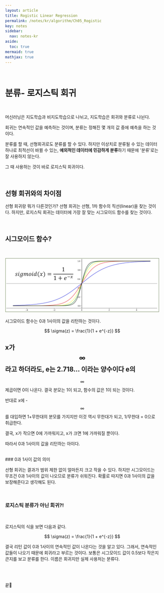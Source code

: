 ```yaml
---
layout: article
title: Rogistic Linear Regression
permalink: /notes/kr/algorithm/Ch05_Rogistic
key: notes
sidebar:
  nav: notes-kr
aside:
  toc: true
mermaid: true
mathjax: true
---
```



<br>

# 분류- 로지스틱 회귀

<br>

머신러닝은 지도학습과 비지도학습으로 나뉘고, 지도학습은 회귀와 분류로 나뉜다. 


회귀는 연속적인 값을 예측하는 것이며, 분류는 정해진 몇 개의 값 중에 예측을 하는 것이다.


분류를 할 때, 선형회귀로도 분류를 할 수 있다. 하지만 이상치로 분류될 수 있는 데이터 하나로 최적선이 바뀔 수 있는, **예외적인 데이터에 민감하게 분류**하기 때문에 '분류'로는 잘 사용하지 않는다.


그 때 사용하는 것이 바로 로지스틱 회귀이다.

<br>

## 선형 회귀와의 차이점

선형 회귀랑 뭐가 다른것인가? 선형 회귀는 선형, 1차 함수의 직선(linear)을 찾는 것이다. 하지만, 로지스틱 회귀는 데이터에 가장 잘 맞는 시그모이드 함수를 찾는 것이다.


<br>

## 시그모이드 함수?
<br>

![sigmoid](img/sigmoid1.jpg)

시그모이드 함수는 0과 1사이의 값을 리턴하는 것이다.



$$ \sigma(z) = \frac{1}{1 + e^{-z}} $$




x가 
$$ \infty $$
라고 하더라도, e는 2.718... 이라는 양수이다 e의 
-
$$ \infty $$
제곱이면 0이 나온다. 결국 분모는 1이 되고, 함수의 값은 1이 되는 것이다. 

반대로 x에
-$$ \infty $$
를 대입하면 1+무한대의 분모를 가지지만 이것 역시 무한대가 되고, 1/무한대 = 0으로 취급한다.

결국, x가 작으면 0에 가까워지고, x가 크면 1에 가까워질 뿐이다.


따라서 0과 1사이의 값을 리턴하는 아이다.


<br>
### 0과 1사이 값의 의미


선형 회귀는 결과가 범위 제한 없이 얼마든지 크고 작을 수 있다.
하지만 시그모이드는 무조건 0과 1사이의 값이 나오므로 분류가 쉬워진다. 확률로 따지면 0과 1사이의 값을 보장해준다고 생각해도 된다.


<br>

### 로지스틱 분류가 아닌 회귀?!
<br>

로지스틱의 식을 보면 다음과 같다.

$$ \sigma(z) = \frac{1}{1 + e^{-z}} $$

결국 리턴 값이 0과 1사이의 연속적인 값이 나온다는 것을 알고 있다. 그래서, 연속적인 값들이 나오기 때문에 회귀라고 부르는 것이다. 보통은 시그모이드 값이 0.5보다 작은지 큰지를 보고 분류를 한다. 이름은 회귀지만 실제 사용처는 분류다.




<br><br><br>
끝🙂
<br><br><br>
